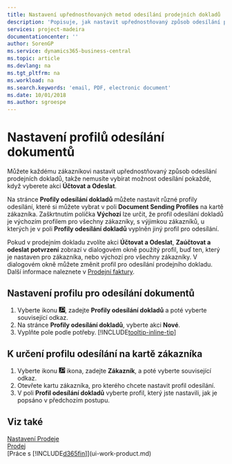 ```yaml
---
title: Nastavení upřednostňovaných metod odesílání prodejních dokladů | Microsoft Docs
description: 'Popisuje, jak nastavit upřednostňovaný způsob odesílání prodejních dokladů jednotlivých zákazníků, například e-mail, PDF, elektronický dokument atd.'
services: project-madeira
documentationcenter: ''
author: SorenGP
ms.service: dynamics365-business-central
ms.topic: article
ms.devlang: na
ms.tgt_pltfrm: na
ms.workload: na
ms.search.keywords: 'email, PDF, electronic document'
ms.date: 10/01/2018
ms.author: sgroespe
---
```

# <a name="set-up-document-sending-profiles"></a>Nastavení profilů odesílání dokumentů
Můžete každému zákazníkovi nastavit upřednostňovaný způsob odesílání prodejních dokladů, takže nemusíte vybírat možnost odesílání pokaždé, když vyberete akci **Účtovat a Odeslat**.

Na stránce **Profily odesílání dokladů** můžete nastavit různé profily odesílání, které si můžete vybrat v poli **Document Sending Profiles** na kartě zákazníka. Zaškrtnutím políčka **Výchozí** lze určit, že profil odesílání dokladů je výchozím profilem pro všechny zákazníky, s výjimkou zákazníků, u kterých je v poli **Profily odesílání dokladů** vyplněn jiný profil pro odesílání.

Pokud v prodejním dokladu zvolíte akci **Účtovat a Odeslat**, **Zaúčtovat a odeslat potvrzení** zobrazí v dialogovém okně použitý profil, buď ten, který je nastaven pro zákazníka, nebo výchozí pro všechny zákazníky. V dialogovém okně můžete změnit profil pro odesílání prodejního dokladu. Další informace naleznete v [Prodejní faktury](sales-how-invoice-sales.md).

## <a name="to-set-up-a-document-sending-profile"></a>Nastavení profilu pro odesílání dokumentů
1. Vyberte ikonu ![Žárovky, která otevře funkci Řekněte mi](media/ui-search/search_small.png "Řekněte mi, co chcete udělat"), zadejte **Profily odesílání dokladů** a poté vyberte související odkaz.
2. Na stránce **Profily odesílání dokladů**, vyberte akci **Nové**.
3. Vyplňte pole podle potřeby. [!INCLUDE[tooltip-inline-tip](includes/tooltip-inline-tip_md.md)]

## <a name="to-specify-a-sending-profile-on-a-customer-card"></a>K určení profilu odesílání na kartě zákazníka
1. Vyberte ikonu ![Žárovky, která otevře funkci Řekněte mi](media/ui-search/search_small.png "Řekněte mi, co chcete dělat") ikona, zadejte **Zákazník**, a poté vyberte související odkaz.
2. Otevřete kartu zákazníka, pro kterého chcete nastavit profil odesílání.
3. V poli **Profil odesílání dokladů** vyberte profil, který jste nastavili, jak je popsáno v předchozím postupu.

## <a name="see-also"></a>Viz také
[Nastavení Prodeje](sales-setup-sales.md)  
[Prodej](sales-manage-sales.md)  
[Práce s [!INCLUDE[d365fin](includes/d365fin_md.md)]](ui-work-product.md)
